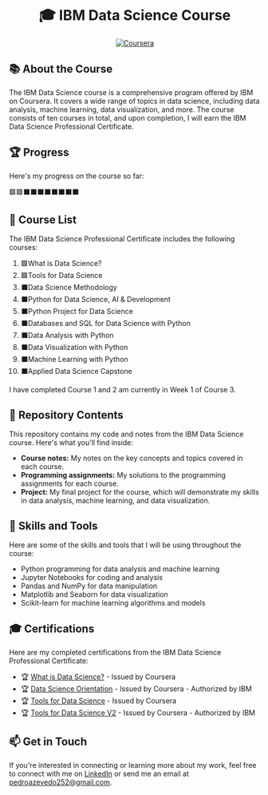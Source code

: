 <h1 align="center">🎓 IBM Data Science Course</h1>

<p align="center">
  <a href="https://www.coursera.org/professional-certificates/ibm-data-science"><img src="https://img.shields.io/badge/-IBM%20Data%20Science%20Professional%20Certificate-2E86C1?style=flat-square&logo=Coursera&logoColor=white&link=https://www.coursera.org/professional-certificates/ibm-data-science" alt="Coursera"></a>
</p>

## 📚 About the Course
The IBM Data Science course is a comprehensive program offered by IBM on Coursera. It covers a wide range of topics in data science, including data analysis, machine learning, data visualization, and more. The course consists of ten courses in total, and upon completion, I will earn the IBM Data Science Professional Certificate.

## 🏆 Progress
Here's my progress on the course so far:

🟩🟩⬛⬛⬛⬛⬛⬛⬛⬛

## 📖 Course List
The IBM Data Science Professional Certificate includes the following courses:

1. 🟩What is Data Science?
2. 🟩Tools for Data Science
3. ⬛Data Science Methodology
4. ⬛Python for Data Science, AI & Development
5. ⬛Python Project for Data Science
6. ⬛Databases and SQL for Data Science with Python
7. ⬛Data Analysis with Python
8. ⬛Data Visualization with Python
9. ⬛Machine Learning with Python
10. ⬛Applied Data Science Capstone

I have completed Course 1 and 2 am currently in Week 1 of Course 3.

## 📁 Repository Contents
This repository contains my code and notes from the IBM Data Science course. Here's what you'll find inside:

- **Course notes:** My notes on the key concepts and topics covered in each course.
- **Programming assignments:** My solutions to the programming assignments for each course.
- **Project:** My final project for the course, which will demonstrate my skills in data analysis, machine learning, and data visualization.

## 🚀 Skills and Tools
Here are some of the skills and tools that I will be using throughout the course:

- Python programming for data analysis and machine learning
- Jupyter Notebooks for coding and analysis
- Pandas and NumPy for data manipulation
- Matplotlib and Seaborn for data visualization
- Scikit-learn for machine learning algorithms and models

## 🎓 Certifications

Here are my completed certifications from the IBM Data Science Professional Certificate:

- 🏆 [What is Data Science?](https://www.coursera.org/account/accomplishments/certificate/E6X9EL5DCT6U) - Issued by Coursera
- 🏆 [Data Science Orientation](https://www.credly.com/badges/f8716612-94e8-4315-85f3-ce74933830d6/) - Issued by Coursera - Authorized by IBM
- 🏆 [Tools for Data Science](https://www.coursera.org/account/accomplishments/certificate/XVPBHG9WL8XP) - Issued by Coursera
- 🏆 [Tools for Data Science V2](https://www.credly.com/badges/07057767-556c-4e06-a977-f7660418d24e/) - Issued by Coursera - Authorized by IBM

## 📫 Get in Touch
If you're interested in connecting or learning more about my work, feel free to connect with me on <a href="https://www.linkedin.com/in/pedro-hs-azevedo/?locale=en_US">LinkedIn</a> or send me an email at <a href="mailto:pedroazevedo252@gmail.com">pedroazevedo252@gmail.com</a>.
